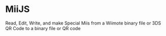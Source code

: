 # MiiJS
Read, Edit, Write, and make Special Miis from a Wiimote binary file or 3DS QR Code to a binary file or QR code
